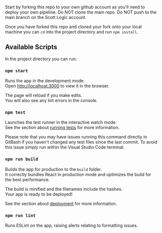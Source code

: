 Start by forking this repo to your own github account as you'll need to deploy your own pipeline.
Do NOT clone the main repo.
Do NOT push to the main branch on the Scott Logic account.

Once you have forked this repo and cloned your fork onto your local machine you can `cd` into the project directory and run `npm install`.

## Available Scripts

In the project directory you can run:

### `npm start`

Runs the app in the development mode.\
Open [http://localhost:3000](http://localhost:3000) to view it in the browser.

The page will reload if you make edits.\
You will also see any lint errors in the console.

### `npm test`

Launches the test runner in the interactive watch mode.\
See the section about [running tests](https://facebook.github.io/create-react-app/docs/running-tests) for more information.

Please note that you may have issues running this command directly in GitBash if you haven't changed any test files since the last commit.
To avoid this issue simply run within the Visual Studio Code terminal.

### `npm run build`

Builds the app for production to the `build` folder.\
It correctly bundles React in production mode and optimizes the build for the best performance.

The build is minified and the filenames include the hashes.\
Your app is ready to be deployed!

See the section about [deployment](https://facebook.github.io/create-react-app/docs/deployment) for more information.

### `npm run lint`

Runs ESLint on the app, raising alerts relating to formatting issues.
